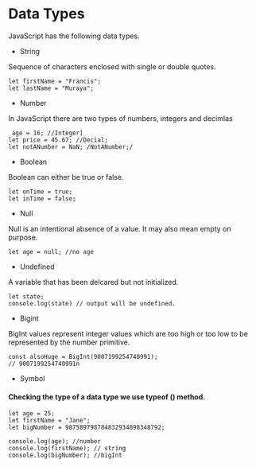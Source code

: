 # Data Types

<p>JavaScript has the following data types.</p>

- String

<p>Sequence of characters enclosed with single or double quotes.</p>

```
let firstName = "Francis";
let lastName = "Muraya";
```
- Number
<p>In JavaScript there are two types of numbers, integers and decimlas </p>

```
 age = 16; //Integer]
let price = 45.67; //Decial;
let notANumber = NaN; /NotANumber;/
```

- Boolean

<p>Boolean can either be true or false.</p>

```
let onTime = true;
let inTime = false;
```

- Null

<p>Null is an intentional absence of a value. It may also mean empty on purpose.</p>

```
let age = null; //no age
```

- Undefined

<p>A variable that has been delcared but not initialized.</p>

```
let state;
console.log(state) // output will be undefined.
```
- Bigint

<p>BigInt values represent integer values which are too high or too low to be represented by the number primitive.</p>

```
const alsoHuge = BigInt(9007199254740991);
// 9007199254740991n
```
- Symbol

#### Checking the type of a data type we use typeof () method.

```
let age = 25;
let firstName = "Jane";
let bigNumber = 987589798784832934898348792;

console.log(age); //number
console.log(firstName); // string
console.log(bigNumber); //bigInt
```